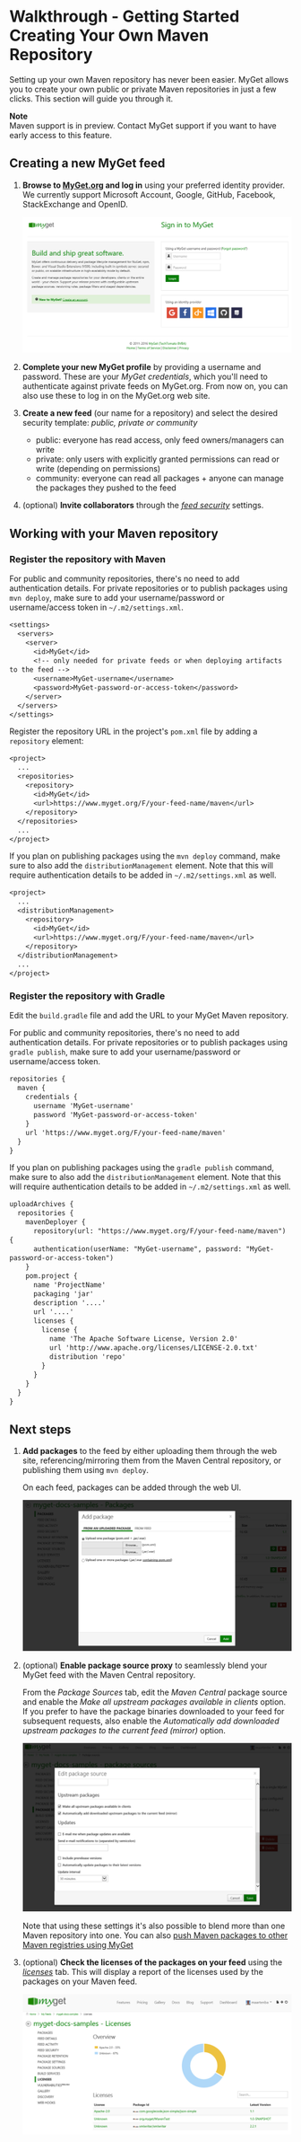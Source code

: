 # Walkthrough - Getting Started Creating Your Own Maven Repository

Setting up your own Maven repository has never been easier. MyGet allows you to create your own public or private Maven repositories in just a few clicks. This section will guide you through it.

<div class="alert alert-block">
  <strong>Note</strong><br/>
  Maven support is in preview. Contact MyGet support if you want to have early access to this feature.
</div>

## Creating a new MyGet feed

1. **Browse to [MyGet.org][1] and log in** using your preferred identity provider. We currently support Microsoft Account, Google, GitHub, Facebook, StackExchange and OpenID.

	![Use an existing identity or create a MyGet account from scratch.](Images/authenticate.png)

2. **Complete your new MyGet profile** by providing a username and password. These are your *MyGet credentials*, which you'll need to authenticate against private feeds on MyGet.org. From now on, you can also use these to log in on the MyGet.org web site.

3. **Create a new feed** (our name for a repository) and select the desired security template: *public, private or community*

	* public: everyone has read access, only feed owners/managers can write
	* private: only users with explicitly granted permissions can read or write (depending on permissions)
	* community: everyone can read all packages + anyone can manage the packages they pushed to the feed

4. (optional) **Invite collaborators** through the *[feed security][2]* settings.

## Working with your Maven repository

### Register the repository with Maven

For public and community repositories, there's no need to add authentication details. For private repositories or to publish packages using `mvn deploy`, make sure to add your username/password or username/access token in `~/.m2/settings.xml`.

<pre><code>&lt;settings&gt;
  &lt;servers&gt;
    &lt;server&gt;
	  &lt;id&gt;MyGet&lt;/id&gt;
	  &lt;!-- only needed for private feeds or when deploying artifacts to the feed --&gt;
	  &lt;username&gt;MyGet-username&lt;/username&gt;
	  &lt;password&gt;MyGet-password-or-access-token&lt;/password&gt;
	&lt;/server&gt;
  &lt;/servers&gt;
&lt;/settings&gt;</code></pre>

Register the repository URL in the project's `pom.xml` file by adding a `repository` element:

<pre><code>&lt;project&gt;
  ...
  &lt;repositories&gt;
    &lt;repository&gt;
      &lt;id&gt;MyGet&lt;/id&gt;
      &lt;url&gt;https://www.myget.org/F/your-feed-name/maven&lt;/url&gt;
    &lt;/repository&gt;
  &lt;/repositories&gt;
  ...
&lt;/project&gt;</code></pre>

If you plan on publishing packages using the `mvn deploy` command, make sure to also add the `distributionManagement` element. Note that this will require authentication details to be added in `~/.m2/settings.xml` as well.

<pre><code>&lt;project&gt;
  ...
  &lt;distributionManagement&gt;
    &lt;repository&gt;
      &lt;id&gt;MyGet&lt;/id&gt;
      &lt;url&gt;https://www.myget.org/F/your-feed-name/maven&lt;/url&gt;
    &lt;/repository&gt;
  &lt;/distributionManagement&gt;
  ...
&lt;/project&gt;</code></pre>

### Register the repository with Gradle

Edit the `build.gradle` file and add the URL to your MyGet Maven repository.

For public and community repositories, there's no need to add authentication details. For private repositories or to publish packages using `gradle publish`, make sure to add your username/password or username/access token.

	repositories {
	  maven {
	    credentials {
	      username 'MyGet-username'
	      password 'MyGet-password-or-access-token'
	    }
	    url 'https://www.myget.org/F/your-feed-name/maven'
	  }
	}

If you plan on publishing packages using the `gradle publish` command, make sure to also add the `distributionManagement` element. Note that this will require authentication details to be added in `~/.m2/settings.xml` as well.

	uploadArchives {
	  repositories {
	    mavenDeployer {
	      repository(url: "https://www.myget.org/F/your-feed-name/maven") {
	      authentication(userName: "MyGet-username", password: "MyGet-password-or-access-token")
	    }				   
	    pom.project {
	      name 'ProjectName'
	      packaging 'jar'
	      description '....'
	      url '....'
	      licenses {
	        license {
	          name 'The Apache Software License, Version 2.0'
	          url 'http://www.apache.org/licenses/LICENSE-2.0.txt'
		      distribution 'repo'
	        }
	      }
	    }
	  }
	}

## Next steps

1. **Add packages** to the feed by either uploading them through the web site, referencing/mirroring them from the Maven Central repository, or publishing them using `mvn deploy`.

	On each feed, packages can be added through the web UI.

	![Upload package or add package from Maven Central](Images/add-maven-fromupload.png)

2. (optional) **Enable package source proxy** to seamlessly blend your MyGet feed with the Maven Central repository.

	From the *Package Sources* tab, edit the *Maven Central* package source and enable the *Make all upstream packages available in clients* option. If you prefer to have the package binaries downloaded to your feed for subsequent requests, also enable the *Automatically add downloaded upstream packages to the current feed (mirror)* option.

	![Mix your MyGet Maven repository with the public Maven Central repository](Images/proxy-npm-registry.png)

	Note that using these settings it's also possible to blend more than one Maven repository into one. You can also [push Maven packages to other Maven registries using MyGet](/docs/reference/package-sources#Scenario_-_Pushing_a_package_upstream)

3. (optional) **Check the licenses of the packages on your feed** using the *[licenses][3]* tab. This will display a report of the licenses used by the packages on your Maven feed.

	![Inspect package licenses](Images/maven-licenses.png)

[1]: http://www.myget.org
[2]: http://docs.myget.org/docs/reference/feed-security
[3]: http://docs.myget.org/docs/reference/license-analysis
